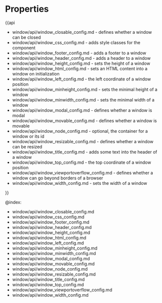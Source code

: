 Properties
=========

{{api

- window/api/window_closable_config.md - defines whether a window can be closed
- window/api/window_css_config.md - adds style classes for the component
- window/api/window_footer_config.md - adds a footer to a window
- window/api/window_header_config.md - adds a header to a window
- window/api/window_height_config.md - sets the height of a window
- window/api/window_html_config.md - sets an HTML content into a window on initialization
- window/api/window_left_config.md - the left coordinate of a window position
- window/api/window_minheight_config.md - sets the minimal height of a window
- window/api/window_minwidth_config.md - sets the minimal width of a window
- window/api/window_modal_config.md - defines whether a window is modal
- window/api/window_movable_config.md - defines whether a window is movable
- window/api/window_node_config.md - optional, the container for a window or its id
- window/api/window_resizable_config.md - defines whether a window can be resized
- window/api/window_title_config.md - adds some text into the header of a window
- window/api/window_top_config.md - the top coordinate of a window position
- window/api/window_viewportoverflow_config.md - defines whether a window can go beyond borders of a browser
- window/api/window_width_config.md - sets the width of a window

}}

@index:
- window/api/window_closable_config.md
- window/api/window_css_config.md
- window/api/window_footer_config.md
- window/api/window_header_config.md
- window/api/window_height_config.md
- window/api/window_html_config.md
- window/api/window_left_config.md
- window/api/window_minheight_config.md
- window/api/window_minwidth_config.md
- window/api/window_modal_config.md
- window/api/window_movable_config.md
- window/api/window_node_config.md
- window/api/window_resizable_config.md
- window/api/window_title_config.md
- window/api/window_top_config.md
- window/api/window_viewportoverflow_config.md
- window/api/window_width_config.md

